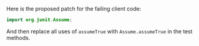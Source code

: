 Here is the proposed patch for the failing client code:

```java
import org.junit.Assume;
```

And then replace all uses of `assumeTrue` with `Assume.assumeTrue` in the test methods.